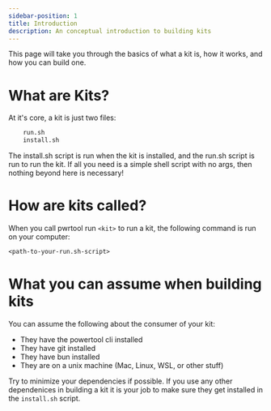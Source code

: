 ```yaml
---
sidebar-position: 1
title: Introduction
description: An conceptual introduction to building kits
---
```


This page will take you through the basics of what a kit is, how it works, and how you can build one.

# What are Kits?

At it's core, a kit is just two files:

```bash
    run.sh
    install.sh
```

The install.sh script is run when the kit is installed, and the run.sh script is run to run the kit. If all you need is a simple shell script with no args, then nothing beyond here is necessary!

# How are kits called?

When you call pwrtool run `<kit>` to run a kit, the following command is run on your computer:

```txt
<path-to-your-run.sh-script>
```

# What you can assume when building kits

You can assume the following about the consumer of your kit:

- They have the powertool cli installed
- They have git installed
- They have bun installed
- They are on a unix machine (Mac, Linux, WSL, or other stuff)

Try to minimize your dependencies if possible. If you use any other dependenices in building a kit it is your job to make sure they get installed in the `install.sh` script.
